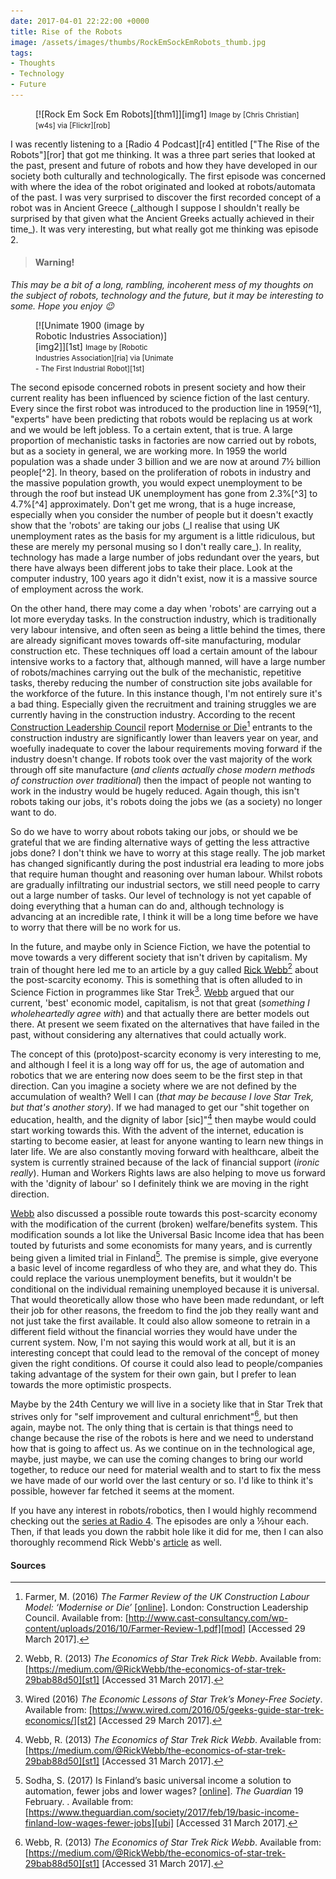 ```yaml
---
date: 2017-04-01 22:22:00 +0000
title: Rise of the Robots
image: /assets/images/thumbs/RockEmSockEmRobots_thumb.jpg
tags:
- Thoughts
- Technology
- Future
---
```


<figure class='flickr image alignleft' markdown='1'>
[![Rock Em Sock Em Robots][thm1]][img1]
<small class='aligncentre' markdown='1'>Image by [Chris Christian][w4s] via 
  [Flickr][rob]</small>
</figure>
I was recently listening to a [Radio 4 Podcast][r4] entitled ["The Rise of the
Robots"][ror] that got me thinking. It was a three part series that looked at
the past, present and future of robots and how they have developed in our
society both culturally and technologically. The first episode was concerned
with where the idea of the robot originated and looked at robots/automata of
the past. I was very surprised to discover the first recorded concept of a robot
was in Ancient Greece (_although I suppose I shouldn't really be surprised by
that given what the Ancient Greeks actually achieved in their time_). It was
very interesting, but what really got me thinking was episode 2.

> #### Warning!
  _This may be a bit of a long, rambling, incoherent mess of my thoughts on the
  subject of robots, technology and the future, but it may be interesting to 
  some. Hope you enjoy :wink:_

<figure class='flickr image alignright' style='width: 225px;' markdown='1'>
[![Unimate 1900 (image by Robotic Industries Association)][img2]][1st]
<small class='aligncentre' markdown='1'>Image by [Robotic Industries 
  Association][ria] via [Unimate - The First Industrial Robot][1st]</small>
</figure>
The second episode concerned robots in present society and how their current
reality has been influenced by science fiction of the last century. Every since
the first robot was introduced to the production line in 1959[^1], "experts"
have been predicting that robots would be replacing us at work and we would be
left jobless. To a certain extent, that is true. A large proportion of
mechanistic tasks in factories are now carried out by robots, but as a society
in general, we are working more. In 1959 the world population was a shade under
3 billion and we are now at around 7&frac12; billion people[^2]. In theory,
based on the proliferation of robots in industry and the massive population
growth, you would expect unemployment to be through the roof but instead UK
unemployment has gone from 2.3%[^3] to 4.7%[^4] approximately. Don't get me
wrong, that is a huge increase, especially when you consider the number of
people but it doesn't exactly show that the 'robots' are taking our jobs (_I
realise that using UK unemployment rates as the basis for my argument is a
little ridiculous, but these are merely my personal musing so I don't really
care_). In reality, technology has made a large number of jobs redundant over
the years, but there have always been different jobs to take their place. Look
at the computer industry, 100 years ago it didn't exist, now it is a massive
source of employment across the work.

On the other hand, there may come a day when 'robots' are carrying out a lot
more everyday tasks. In the construction industry, which is traditionally very
labour intensive, and often seen as being a little behind the times, there are
already significant moves towards off-site manufacturing, modular construction
etc. These techniques off load a certain amount of the labour intensive works to
a factory that, although manned, will have a large number of robots/machines
carrying out the bulk of the mechanistic, repetitive tasks, thereby reducing the
number of construction site jobs available for the workforce of the future. In
this instance though, I'm not entirely sure it's a bad thing. Especially given
the recruitment and training struggles we are currently having in the
construction industry. According to the recent [Construction Leadership
Council][clc] report [Modernise or Die][mod][^5] entrants to the construction
industry are significantly lower than leavers year on year, and woefully
inadequate to cover the labour requirements moving forward if the industry
doesn't change. If robots took over the vast majority of the work through off
site manufacture (_and clients actually chose modern methods of construction
over traditional_) then the impact of people not wanting to work in the industry
would be hugely reduced. Again though, this isn't robots taking our jobs, it's 
robots doing the jobs we (as a society) no longer want to do.

So do we have to worry about robots taking our jobs, or should we be grateful
that we are finding alternative ways of getting the less attractive jobs done?
I don't think we have to worry at this stage really. The job market has changed
significantly during the post industrial era leading to more jobs that require
human thought and reasoning over human labour. Whilst robots are gradually
infiltrating our industrial sectors, we still need people to carry out a large
number of tasks. Our level of technology is not yet capable of doing everything
that a human can do and, although technology is advancing at an incredible rate,
I think it will be a long time before we have to worry that there will be no
work for us.

In the future, and maybe only in Science Fiction, we have the potential to move
towards a very different society that isn't driven by capitalism. My train of 
thought here led me to an article by a guy called [Rick Webb][st1][^6] about the
post-scarcity economy.  This is something that is often alluded to in Science
Fiction in programmes like Star Trek[^7]. [Webb][st1] argued that our current,
'best' economic model, capitalism, is not that great (_something I
wholeheartedly agree with_) and that actually there are better models out there.
At present we seem fixated on the alternatives that have failed in the past,
without considering any alternatives that could actually work.

The concept of this (proto)post-scarcity economy is very interesting to me, and
although I feel it is a long way off for us, the age of automation and robotics
that we are entering now does seem to be the first step in that direction. Can
you imagine a society where we are not defined by the accumulation of wealth?
Well I can (_that may be because I love Star Trek, but that's another story_).
If we had managed to get our "shit together on education, health, and the
dignity of labor [sic]"[^6] then maybe would could start working towards this.
With the advent of the internet, education is starting to become easier, at
least for anyone wanting to learn new things in later life. We are also
constantly moving forward with healthcare, albeit the system is currently
strained because of the lack of financial support (_ironic really_). Human and
Workers Rights laws are also helping to move us forward with the 'dignity of
labour' so I definitely think we are moving in the right direction.

[Webb][st1] also discussed a possible route towards this post-scarcity economy
with the modification of the current (broken) welfare/benefits system. This
modification sounds a lot like the Universal Basic Income idea that has been 
touted by futurists and some economists for many years, and is currently being
given a limited trial in Finland[^8]. The premise is simple, give everyone a
basic level of income regardless of who they are, and what they do. This could
replace the various unemployment benefits, but it wouldn't be conditional on the
individual remaining unemployed because it is universal. That would
theoretically allow those who have been made redundant, or left their job for
other reasons, the freedom to find the job they really want and not just take
the first available. It could also allow someone to retrain in a different field
without the financial worries they would have under the current system. Now, I'm
not saying this would work at all, but it is an interesting concept that could
lead to the removal of the concept of money given the right conditions. Of
course it could also lead to people/companies taking advantage of the system for
their own gain, but I prefer to lean towards the more optimistic prospects.

Maybe by the 24th Century we will live in a society like that in Star Trek that
strives only for "self improvement and cultural enrichment"[^6], but then again,
maybe not. The only thing that is certain is that things need to change because
the rise of the robots is here and we need to understand how that is going to
affect us. As we continue on in the technological age, maybe, just maybe, we can
use the coming changes to bring our world together, to reduce our need for 
material wealth and to start to fix the mess we have made of our world over the
last century or so. I'd like to think it's possible, however far fetched it 
seems at the moment.

If you have any interest in robots/robotics, then I would highly recommend
checking out the [series at Radio 4][ror]. The episodes are only a &frac12;hour
each. Then, if that leads you down the rabbit hole like it did for me, then I
can also thoroughly recommend Rick Webb's [article][st1] as well. 


#### Sources



[^1]: Robotic Industries Association (2017) _Unimate - The First Industrial Robot_. Available from: [http://www.robotics.org/joseph-engelberger/unimate.cfm][1st] [Accessed 28 March 2017].
[^2]: Roser, M. and Ortiz-Ospina, E. (2017) _World Population Growth_. Available from: [https://ourworldindata.org/world-population-growth/][pop] [Accessed 29 March 2017].
[^3]: Denman, J. and McDonald, P. (1996) Unemployment statistics from 1881 to the present day. _Labour Market Trends_ [[online]][lmt]. January 1996, pp. 5-17. [Accessed 29 March 2017].
[^4]: Office of National Statistics (2017) _Statistical bulletin: UK labour market: Mar 2017_ [[online]][elm]. Newport: Office of National Statistics. Available from: [https://www.ons.gov.uk/employmentandlabourmarket/peopleinwork/employmentandemployeetypes/bulletins/uklabourmarket/mar2017][elm] [Accessed 29 March 2017].
[^5]: Farmer, M. (2016) _The Farmer Review of the UK Construction Labour Model: ‘Modernise or Die’_ [[online]][mod]. London: Construction Leadership Council. Available from: [http://www.cast-consultancy.com/wp-content/uploads/2016/10/Farmer-Review-1.pdf][mod] [Accessed 29 March 2017].
[^6]: Webb, R. (2013) _The Economics of Star Trek Rick Webb_. Available from: [https://medium.com/@RickWebb/the-economics-of-star-trek-29bab88d50][st1] [Accessed 31 March 2017].
[^7]: Wired (2016) _The Economic Lessons of Star Trek’s Money-Free Society_. Available from: [https://www.wired.com/2016/05/geeks-guide-star-trek-economics/][st2] [Accessed 29 March 2017].
[^8]: Sodha, S. (2017) Is Finland’s basic universal income a solution to automation, fewer jobs and lower wages? [[online]][ubi]. _The Guardian_ 19 February. . Available from: [https://www.theguardian.com/society/2017/feb/19/basic-income-finland-low-wages-fewer-jobs][ubi] [Accessed 31 March 2017].


[w4s]: https://www.flickr.com/photos/wiredforsound23/ "Chris Christian | Flickr"
[rob]: https://www.flickr.com/photos/wiredforsound23/6813264988/ "Rock Em Sock Em Robots | Flickr"
[r4]: http://www.bbc.co.uk/podcasts/radio4 "BBC Podcasts - Radio 4"
[ror]: http://www.bbc.co.uk/programmes/b08fg08m "BBC Radio 4 - The Rise of the Robots"
[1st]: https://www.automate.org/a3-content/joseph-engelberger-unimate "Unimate - The First Industrial Robot"
[pop]: https://ourworldindata.org/world-population-growth/ "World Population Growth"
[lmt]: https://www.ons.gov.uk/ons/rel/lms/labour-market-trends--discontinued-/january-1996/unemployment-since-1881.pdf "Unemployment statistics from 1881 to the present day"
[elm]: https://www.ons.gov.uk/employmentandlabourmarket/peopleinwork/employmentandemployeetypes/bulletins/uklabourmarket/mar2017 "Statistical bulletin: UK labour market: Mar 2017"
[ria]: https://www.robotics.org/ "RIA - Robotics Online - Industrial Robot Automation"
[clc]: http://www.constructionleadershipcouncil.co.uk/ "Construction Leadership Council"
[mod]: http://www.cast-consultancy.com/wp-content/uploads/2016/10/Farmer-Review-1.pdf "The Farmer Review of the UK Construction Labour Model: ‘Modernise or Die’"
[st1]: https://medium.com/@RickWebb/the-economics-of-star-trek-29bab88d50 "The Economics of Star Trek Rick Webb"
[st2]: https://www.wired.com/2016/05/geeks-guide-star-trek-economics/ "The Economic Lessons of Star Trek’s Money-Free Society | WIRED"
[ubi]: https://www.theguardian.com/society/2017/feb/19/basic-income-finland-low-wages-fewer-jobs "Is Finland’s basic universal income a solution to automation, fewer jobs and lower wages?"
[cc]: https://www.flickr.com/photos/wiredforsound23/ "Chris Christian"
[fl]: https://www.flickr.com/photos/wiredforsound23/6813264988 "Rock Em Sock Em Robots"

[thm1]: /assets/images/thumbs/RockEmSockEmRobots_thumb.jpg
[img1]: /assets/images/thumbs/RockEmSockEmRobots.jpg
[img2]: https://www.automate.org/userAssets/a3/a3Uploads/Engelberger/Images/tonight_show.jpg